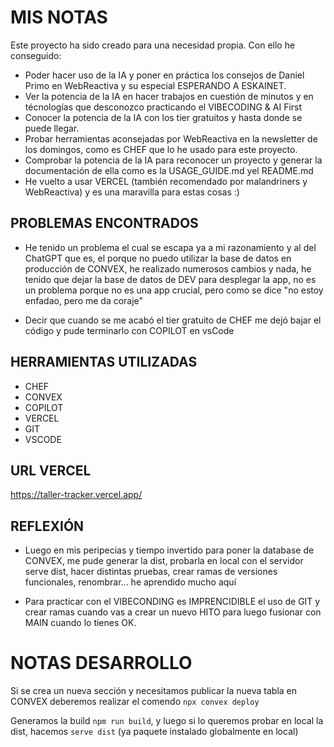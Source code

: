 # MIS NOTAS

Este proyecto ha sido creado para una necesidad propia. Con ello he conseguido:

- Poder hacer uso de la IA y poner en práctica los consejos de Daniel Primo en WebReactiva y su especial ESPERANDO A ESKAINET.
- Ver la potencia de la IA en hacer trabajos en cuestión de minutos y en técnologías que desconozco practicando el VIBECODING & AI First
- Conocer la potencia de la IA con los tier gratuitos y hasta donde se puede llegar.
- Probar herramientas aconsejadas por WebReactiva en la newsletter de los domingos, como es CHEF que lo he usado para este proyecto.
- Comprobar la potencia de la IA para reconocer un proyecto y generar la documentación de ella como es la USAGE_GUIDE.md yel README.md
- He vuelto a usar VERCEL (también recomendado por malandriners y WebReactiva) y es una maravilla para estas cosas :)

## PROBLEMAS ENCONTRADOS

- He tenido un problema el cual se escapa ya a mi razonamiento y al del ChatGPT que es, el porque no puedo utilizar la base de datos en producción de CONVEX, he realizado numerosos cambios y nada, he tenido que dejar la base de datos de DEV para desplegar la app, no es un problema porque no es una app crucial, pero como se dice "no estoy enfadao, pero me da coraje"

- Decir que cuando se me acabó el tier gratuito de CHEF me dejó bajar el código y pude terminarlo con COPILOT en vsCode

## HERRAMIENTAS UTILIZADAS

- CHEF
- CONVEX
- COPILOT
- VERCEL
- GIT
- VSCODE

## URL VERCEL

https://taller-tracker.vercel.app/

## REFLEXIÓN

- Luego en mis peripecias y tiempo invertido para poner la database de CONVEX, me pude generar la dist, probarla en local con el servidor serve dist, hacer distintas pruebas, crear ramas de versiones funcionales, renombrar... he aprendido mucho aquí

- Para practicar con el VIBECONDING es IMPRENCIDIBLE el uso de GIT y crear ramas cuando vas a crear un nuevo HITO para luego fusionar con MAIN cuando lo tienes OK.

# NOTAS DESARROLLO

Si se crea un nueva sección y necesitamos publicar la nueva tabla en CONVEX deberemos realizar el comendo `npx convex deploy`

Generamos la build `npm run build`, y luego si lo queremos probar en local la dist, hacemos `serve dist` (ya paquete instalado globalmente en local)
